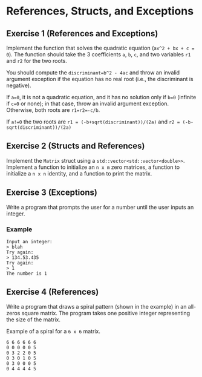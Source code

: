 # References, Structs, and Exceptions


## Exercise 1 (References and Exceptions)

Implement the function that solves the quadratic equation (`ax^2 + bx + c = 0`). The function should take the 3 coefficients `a`, `b`, `c`, and two variables `r1` and `r2` for the two roots.

You should compute the `discriminant=b^2 - 4ac` and throw an invalid argument exception if the equation has no real root (i.e., the discriminant is negative).

If `a=0`, it is not a quadratic equation, and it has no solution only if `b=0` (infinite if `c=0` or none); in that case, throw an invalid argument exception. Otherwise, both roots are `r1=r2=-c/b`.

If `a!=0` the two roots are `r1 = (-b+sqrt(discriminant))/(2a)` and `r2 = (-b-sqrt(discriminant))/(2a)`


## Exercise 2 (Structs and References)

Implement the `Matrix` struct using a `std::vector<std::vector<double>>`. Implement a function to initialize an `n x m` zero matrices, a function to initialize a `n x n` identity, and a function to print the matrix.

## Exercise 3 (Exceptions)

Write a program that prompts the user for a number until the user inputs an integer.

### Example
```
Input an integer:
> blah
Try again:
> 134.53.435
Try again:
> 1
The number is 1
```


## Exercise 4 (References)

Write a program that draws a spiral pattern (shown in the example) in an all-zeros square matrix. The program takes one positive integer representing the size of the matrix.

Example of a spiral for a `6 x 6` matrix.

```
6 6 6 6 6 6
0 0 0 0 0 5
0 3 2 2 0 5
0 3 0 1 0 5
0 3 0 0 0 5
0 4 4 4 4 5
```
